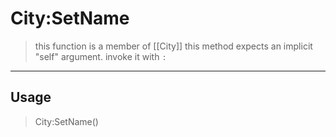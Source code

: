# City:SetName
> this function is a member of [[City]]
> this method expects an implicit "self" argument. invoke it with `:`
-----
## Usage
> City:SetName()
